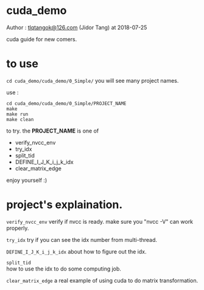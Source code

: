 # cuda_demo
Author : tlqtangok@126.com (Jidor Tang) at 2018-07-25

cuda guide for new comers. 

# to use 
`cd cuda_demo/cuda_demo/0_Simple/`
you will see many project names. 

use :

```
cd cuda_demo/cuda_demo/0_Simple/PROJECT_NAME
make 
make run 
make clean 

```
to try. the **PROJECT_NAME** is one of 

- verify_nvcc_env
- try_idx  
- split_tid  
- DEFINE_I_J_K_i_j_k_idx  
- clear_matrix_edge  

enjoy yourself :)


# project's explaination.

`verify_nvcc_env`
verify if nvcc is ready. make sure you "nvcc -V" can work properly.


`try_idx`
try if you can see the idx number from multi-thread.


`DEFINE_I_J_K_i_j_k_idx`
about how to figure out the idx.


`split_tid`  
how to use the idx to do some computing job.


`clear_matrix_edge`
a real example of using cuda to do matrix transformation.




